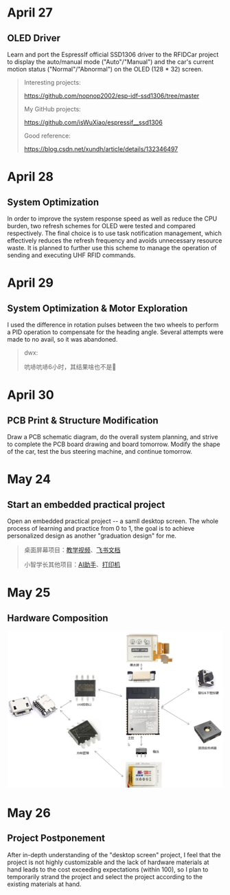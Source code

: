 # April 27

## OLED Driver

Learn and port the EspressIf official SSD1306 driver to the RFIDCar project to display the auto/manual mode ("Auto"/"Manual") and the car's current motion status ("Normal"/"Abnormal") on the OLED  (128 * 32)  screen.

> Interesting projects:
>
> https://github.com/nopnop2002/esp-idf-ssd1306/tree/master
>
> My GitHub projects:
>
> https://github.com/isWuXiao/espressif__ssd1306
>
> Good reference:
>
> https://blog.csdn.net/xundh/article/details/132346497

# April 28

## System Optimization

In order to improve the system response speed as well as reduce the CPU burden, two refresh schemes for OLED were tested and compared respectively. The final choice is to use task notification management, which effectively reduces the refresh frequency and avoids unnecessary resource waste. It is planned to further use this scheme to manage the operation of sending and executing UHF RFID commands.

# April 29

## System Optimization & Motor Exploration

I used the difference in rotation pulses between the two wheels to perform a PID operation to compensate for the heading angle. Several attempts were made to no avail, so it was abandoned.

> dwx:
>
> 吭哧吭哧6小时，其结果啥也不是😤

# April 30

## PCB Print & Structure Modification

Draw a PCB schematic diagram, do the overall system planning, and strive to complete the PCB board drawing and board tomorrow. Modify the shape of the car, test the bus steering machine, and continue tomorrow.

# May 24

## Start an embedded practical project

Open an embedded practical project -- a samll desktop screen. The whole process of learning and practice from 0 to 1, the goal is to achieve personalized design as another "graduation design" for me.

> 桌面屏幕项目：[教学视频](https://www.bilibili.com/video/BV1wV4y1G7Vk/?spm_id_from=333.1387.homepage.video_card.click&vd_source=df944b7260e2006a48d19f043b2b102e)、[飞书文档](https://x509p6c8to.feishu.cn/docx/NQCTdjUFJoYoZ1xYHS9cIlbwnxh)
>
> 小智学长其他项目：[AI助手](https://x509p6c8to.feishu.cn/wiki/ItJUwTtOhi1AH0kYwngccoPUnke)、[打印机](https://www.youtube.com/watch?v=JzEihLGG-iM&list=PLyL9zpk37wNEyxaWGSZHCoqLcyOevt3Sk&index=17&themeRefresh=1)

# May 25

## Hardware Composition

![hardware composition](https://github.com/cs-risker/Striver-Diary/blob/main/Work-Record/ypx/picture/hardware%20composition.png)

# May 26

## Project Postponement

After in-depth understanding of the "desktop screen" project, I feel that the project is not highly customizable and the lack of hardware materials at hand leads to the cost exceeding expectations (within 100), so I plan to temporarily strand the project and select the project according to the existing materials at hand.
